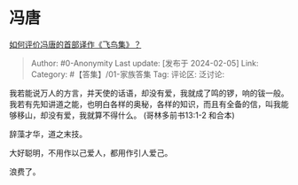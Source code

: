 # 冯唐
[如何评价冯唐的首部译作《飞鸟集》？](https://www.zhihu.com/question/33570599/answer/3387489718)

> Author: #0-Anonymity
> Last update: [发布于 2024-02-05]
> Link:
> Category:  #【答集】/01-家族答集 
> Tag:
> 评论区:
> 泛讨论:

我若能说万人的方言，并天使的话语，却没有爱，我就成了鸣的锣，响的钹一般。 我若有先知讲道之能，也明白各样的奥秘，各样的知识，而且有全备的信，叫我能够移山，却没有爱，我就算不得什么。 (哥林多前书13:1-2 和合本)

辞藻才华，道之末技。

大好聪明，不用作以己爱人，都用作引人爱己。

浪费了。
